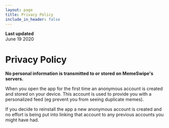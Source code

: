 ```yaml
---
layout: page
title: Privacy Policy
include_in_header: false
---
```


**Last updated**  
June 19 2020

# Privacy Policy

**No personal information is transmitted to or stored on MemeSwipe's servers.**

When you open the app for the first time an anonymous account is created and stored on your device. This account is used to provide you with a personalized feed (eg prevent you from seeing duplicate memes).

If you decide to reinstall the app a new anonymous account is created and no effort is being put into linking that account to any previous accounts you might have had.